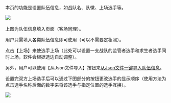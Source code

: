 本页的功能是设置队伍信息，如战队名、队徽、上场选手等。

‍![](设置队伍信息及上场选手.png)

上图为队伍信息填入页面（客场同理）。

用户只需填入各类队伍信息即可使用（可以不需要定妆照）。

点击【上场】来使选手上场（此处可以设置一支战队的监管者选手和求生者选手同时上场，软件会根据选边自动调整）。

另外，用户可以使用【从Json文件导入】按钮来[从Json文件一键导入队伍信息](从Json导入队伍信息.md)。



设置完双方上场选手后可以通过下图部分的按钮更改选手的显示顺序（使用方法为点击选手名称后面的数字来将该选手与指定位置的选手互换）。

![](修改上场选手顺序.png)

